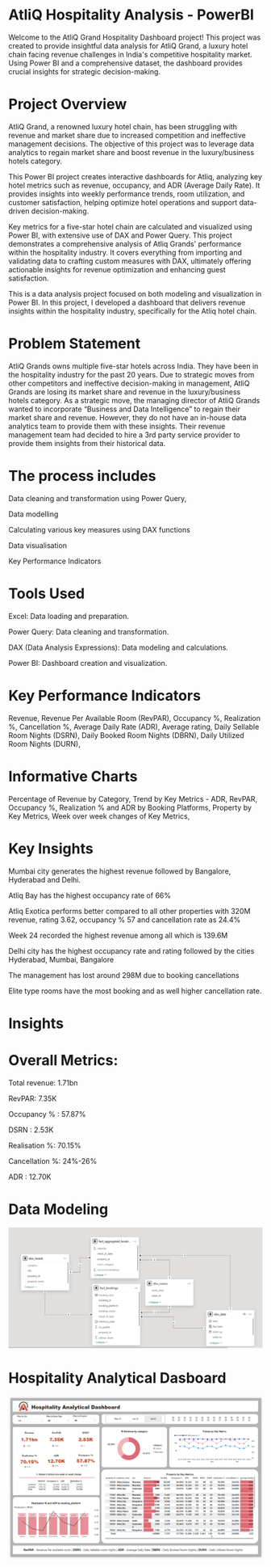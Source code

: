 # AtliQ Hospitality Analysis - PowerBI

Welcome to the AtliQ Grand Hospitality Dashboard project! This project was created to provide insightful data analysis for AtliQ Grand, a luxury hotel chain facing revenue challenges in India's competitive hospitality market. Using Power BI and a comprehensive dataset, the dashboard provides crucial insights for strategic decision-making.

# Project Overview
AtliQ Grand, a renowned luxury hotel chain, has been struggling with revenue and market share due to increased competition and ineffective management decisions. The objective of this project was to leverage data analytics to regain market share and boost revenue in the luxury/business hotels category.

This Power BI project creates interactive dashboards for Atliq, analyzing key hotel metrics such as revenue, occupancy, and ADR (Average Daily Rate). It provides insights into weekly performance trends, room utilization, and customer satisfaction, helping optimize hotel operations and support data-driven decision-making.

Key metrics for a five-star hotel chain are calculated and visualized using Power BI, with extensive use of DAX and Power Query. This project demonstrates a comprehensive analysis of Atliq Grands' performance within the hospitality industry. It covers everything from importing and validating data to crafting custom measures with DAX, ultimately offering actionable insights for revenue optimization and enhancing guest satisfaction.

This is a data analysis project focused on both modeling and visualization in Power BI. In this project, I developed a dashboard that delivers revenue insights within the hospitality industry, specifically for the Atliq hotel chain.

# Problem Statement
AtliQ Grands owns multiple five-star hotels across India. They have been in the hospitality industry for the past 20 years. Due to strategic moves from other competitors and ineffective decision-making in management, AtliQ Grands are losing its market share and revenue in the luxury/business hotels category. As a strategic move, the managing director of AtliQ Grands wanted to incorporate “Business and Data Intelligence” to regain their market share and revenue. However, they do not have an in-house data analytics team to provide them with these insights.
Their revenue management team had decided to hire a 3rd party service provider to provide them insights from their historical data.

# The process includes

Data cleaning and transformation using Power Query,

Data modelling

Calculating various key measures using DAX functions

Data visualisation

Key Performance Indicators

# Tools Used
Excel: Data loading and preparation.

Power Query: Data cleaning and transformation.

DAX (Data Analysis Expressions): Data modeling and calculations.

Power BI: Dashboard creation and visualization.

# Key Performance Indicators

Revenue,
Revenue Per Available Room (RevPAR),
Occupancy %,
Realization %,
Cancellation %,
Average Daily Rate (ADR),
Average rating,
Daily Sellable Room Nights (DSRN),
Daily Booked Room Nights (DBRN),
Daily Utilized Room Nights (DURN),

# Informative Charts
Percentage of Revenue by Category,
Trend by Key Metrics - ADR, RevPAR, Occupancy %,
Realization % and ADR by Booking Platforms,
Property by Key Metrics,
Week over week changes of Key Metrics,


# Key Insights

Mumbai city generates the highest revenue followed by Bangalore, Hyderabad and Delhi.

Atliq Bay has the highest occupancy rate of 66%

Atliq Exotica performs better compared to all other properties with 320M revenue, rating 3.62, occupancy % 57 and cancellation rate as 24.4%

Week 24 recorded the highest revenue among all which is 139.6M

Delhi city has the highest occupancy rate and rating followed by the cities Hyderabad, Mumbai, Bangalore

The management has lost around 298M due to booking cancellations

Elite type rooms have the most booking and as well higher cancellation rate.

# Insights
# Overall Metrics:

Total revenue: 1.71bn

RevPAR: 7.35K

Occupancy % : 57.87%

DSRN : 2.53K

Realisation %: 70.15%

Cancellation %: 24%-26%

ADR : 12.70K

# Data Modeling
![image alt](https://github.com/Saktalmale16/PowerBi_dashboard_project/blob/81a12bd91918922d6234d5181b76eb62dabc77ed/Data%20Modeling%20Power%20BI.PNG)

# Hospitality Analytical Dasboard 
![image alt](https://github.com/Saktalmale16/PowerBi_dashboard_project/blob/main/Hospitality%20Dashboard.PNG?raw=true)
